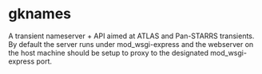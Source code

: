# gknames
A transient nameserver + API aimed at ATLAS and Pan-STARRS transients. By default the
server runs under mod_wsgi-express and the webserver on the host machine should be setup to
proxy to the designated mod_wsgi-express port.
